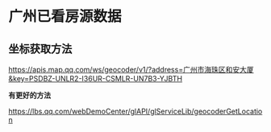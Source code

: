 # 广州已看房源数据

## 坐标获取方法

https://apis.map.qq.com/ws/geocoder/v1/?address=广州市海珠区和安大厦&key=PSDBZ-UNLR2-I36UR-CSMLR-UN7B3-YJBTH

**有更好的方法**

https://lbs.qq.com/webDemoCenter/glAPI/glServiceLib/geocoderGetLocation
